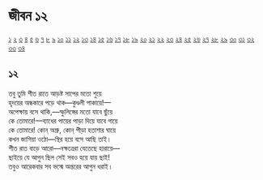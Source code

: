 # জীবন ১২

[১](2.10.0.jeebon-1.md) [২](2.10.1.jeebon-2.md) [৩](2.10.2.jeebon-3.md) [৪](2.10.3.jeebon-4.md) [৫](2.10.4.jeebon-5.md) [৬](2.10.5.jeebon-6.md) [৭](2.10.6.jeebon-7.md) [৮](2.10.7.jeebon-8.md) [৯](2.10.8.jeebon-9.md) [১০](2.10.9.jeebon-10.md) [১১](2.10.10.jeebon-11.md) [১২](2.10.11.jeebon-12.md) [১৩](2.10.12.jeebon-13.md) [১৪](2.10.13.jeebon-14.md) [১৫](2.10.14.jeebon-15.md) [১৬](2.10.15.jeebon-16.md) [১৭](2.10.16.jeebon-17.md) [১৮](2.10.17.jeebon-18.md) [১৯](2.10.18.jeebon-19.md) [২০](2.10.19.jeebon-20.md) [২১](2.10.20.jeebon-21.md) [২২](2.10.21.jeebon-22.md) [২৩](2.10.22.jeebon-23.md) [২৪](2.10.23.jeebon-24.md) [২৫](2.10.24.jeebon-25.md) [২৬](2.10.25.jeebon-26.md) [২৭](2.10.26.jeebon-27.md) [২৮](2.10.27.jeebon-28.md) [২৯](2.10.28.jeebon-29.md) [৩০](2.10.29.jeebon-30.md) [৩১](2.10.30.jeebon-31.md) [৩২](2.10.31.jeebon-32.md) [৩৩](2.10.32.jeebon-33.md) [৩৪](2.10.33.jeebon-34.md)

## ১২

তবু তুমি শীত রাতে আড়ষ্ট সাপের মতো শুয়ে  
হৃদয়ের অন্ধকারে পড়ে থাক—কুণ্ডলী পাকায়ে!—  
অপেক্ষায় বসে থাকি,—স্ফুলিঙ্গের মতো যাবে ছুঁয়ে  
কে তোমারে!—ব্যাধের পায়ের পাড়া দিয়ে যাবে গায়ে  
কে তোমারে! কোন্ অশ্রু, কোন্‌ পীড়া হতাশার ঘায়ে  
কখন জাগিয়া ওঠো—স্থির হয়ে বসে আছি তাই।  
শীত রাত বাড়ে আরো—নক্ষত্রেরা যেতেছে হারায়ে—  
ছাইয়ে যে আগুন ছিল সেই সবও হয়ে যায় ছাই!  
তবুও আরেকবার সব ভস্মে অন্তরের আগুন ধরাই।

